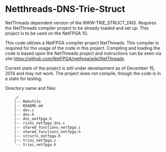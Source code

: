 Netthreads-DNS-Trie-Struct
==========================

NetThreads dependent version of the RWW-TRIE_STRUCT_DNS. Requires the NetThreads compiler project to be already loaded 
and set up. This project is to be used on the NetFPGA 1G.

This code utilizes a NetFPGA compiler project NetThreads. This compiler is required for the usage of the code in this
project. Compiling and loading the code is based upon the NetThreads project and instructions can be seen via site
https://github.com/NetFPGA/netfpga/wiki/NetThreads

Current state of the project is still under development as of December 15, 2014 and may not work. The project does not 
compile, though the code is in a state for testing.

Directory name and files:

		./
		|-- Makefile
		|-- README.md
		|-- dev.c
		|-- dev.h
		|-- dns_netfpga.h
		|-- ricks_netfpga_dns.c
		|-- shared_functions_netfpga.c
		|-- shared_functions_netfpga.h
		|-- structs_netfpga.h
		|-- triez_netfpga.c
		`-- triez_netfpga.h
